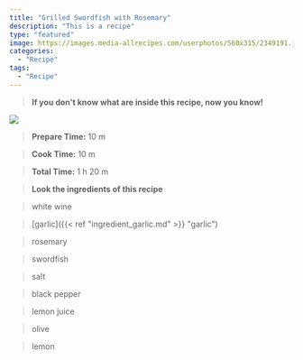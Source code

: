 ```yaml
---
title: "Grilled Swordfish with Rosemary"
description: "This is a recipe"
type: "featured"
image: https://images.media-allrecipes.com/userphotos/560x315/2349191.jpg
categories: 
  - "Recipe"
tags: 
  - "Recipe"
---
```



>**If you don't know what are inside this recipe, now you know!**

![](../images/Recipes-Banner.jpg)
> **Prepare Time:** 10 m


> **Cook Time:** 10 m


> **Total Time:** 1 h 20 m

> **Look the ingredients of this recipe**

> white wine

> [garlic]({{< ref "ingredient_garlic.md" >}} "garlic")

> rosemary

> swordfish

> salt

> black pepper

> lemon juice

> olive

> lemon

